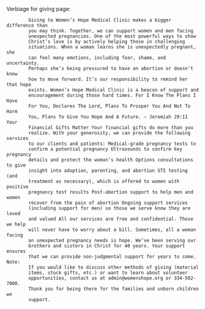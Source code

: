 Verbiage for giving page:

            Giving to Women’s Hope Medical Clinic makes a bigger difference than
            you may think. Together, we can support women and men facing
            unexpected pregnancies. One of the most powerful ways to show
            Christ’s love is by actively helping those in challenging
            situations. When a woman learns she is unexpectedly pregnant, she
            can feel many emotions, including fear, shame, and uncertainty.
            Perhaps she’s being pressured to have an abortion or doesn’t know
            how to move forward. It’s our responsibility to remind her that hope
            exists. Women’s Hope Medical Clinic is a beacon of support and
            encouragement during those hard times. For I Know The Plans I Have
            For You, Declares The Lord, Plans To Prosper You And Not To Harm
            You, Plans To Give You Hope And A Future. – Jeremiah 29:11 Your
            Financial Gifts Matter Your financial gifts do more than you
            realize. With your generosity, we can provide the following services
            to our clients and patients: Medical-grade pregnancy tests to
            confirm a potential pregnancy Ultrasounds to confirm key pregnancy
            details and protect the woman’s health Options consultations to give
            insight into adoption, parenting, and abortion STI testing (and
            treatment as necessary), which is offered to women with positive
            pregnancy test results Post-abortion support to help men and women
            recover from the pain of abortion Ongoing support services
            (including support for men) so those we serve know they are loved
            and valued All our services are free and confidential. Those we help
            will never have to worry about a bill. Sometimes, all a woman facing
            an unexpected pregnancy needs is hope. We’ve been serving our
            brothers and sisters in Christ for 40 years. Your support ensures
            that we can provide non-judgmental support for years to come. Note:
            If you would like to discuss other methods of giving (material
            items, stock gifts, etc.) or want to learn about volunteer
            opportunities, contact us at admin@womenshope.org or 334-502-7000.
            Thank you for being there for the families and unborn children we
            support.
